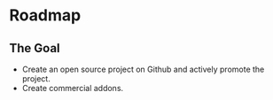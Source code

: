 # Roadmap

## The Goal
- Create an open source project on Github and actively promote the project.
- Create commercial addons.